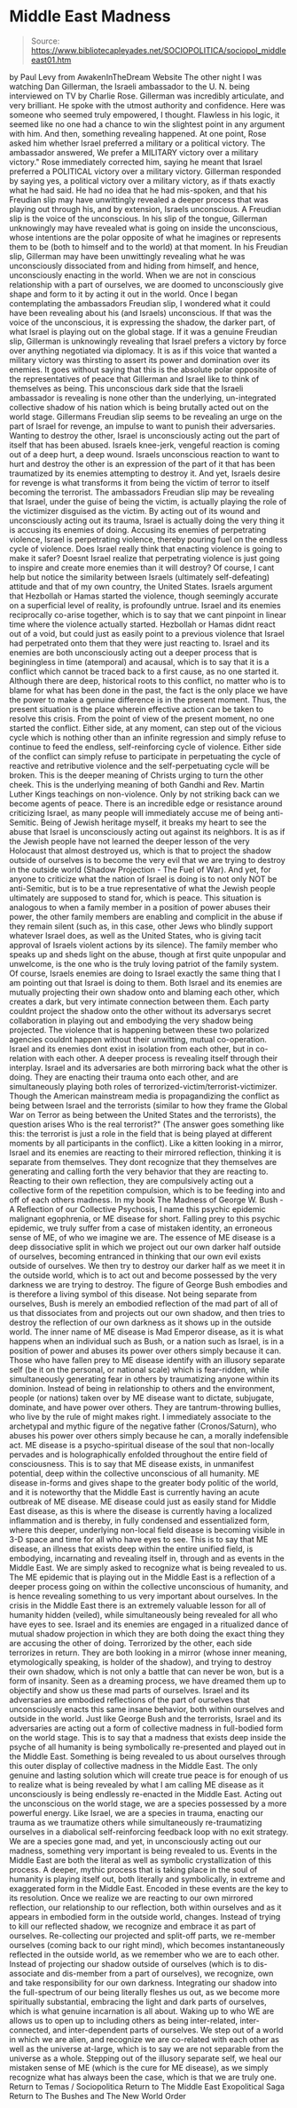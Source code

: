 # Middle East Madness

> Source: https://www.bibliotecapleyades.net/SOCIOPOLITICA/sociopol_middleeast01.htm

by Paul Levy from AwakenInTheDream Website
The other night I was watching Dan Gillerman, the Israeli ambassador to the U. N. being interviewed on TV by Charlie Rose. Gillerman was incredibly articulate, and very brilliant. He spoke with the utmost authority and confidence. Here was someone who seemed truly empowered, I thought. Flawless in his logic, it seemed like no one had a chance to win the slightest point in any argument with him. And then, something revealing happened. At one point, Rose asked him whether Israel preferred a military or a political victory.
The ambassador answered,
We prefer a MILITARY victory over a military victory."
Rose immediately corrected him, saying he meant that Israel preferred a POLITICAL victory over a military victory. Gillerman responded by saying yes, a political victory over a military victory, as if thats exactly what he had said. He had no idea that he had mis-spoken, and that his Freudian slip may have unwittingly revealed a deeper process that was playing out through his, and by extension, Israels unconscious. A Freudian slip is the voice of the unconscious. In his slip of the tongue, Gillerman unknowingly may have revealed what is going on inside the unconscious, whose intentions are the polar opposite of what he imagines or represents them to be (both to himself and to the world) at that moment. In his Freudian slip, Gillerman may have been unwittingly revealing what he was unconsciously dissociated from and hiding from himself, and hence, unconsciously enacting in the world. When we are not in conscious relationship with a part of ourselves, we are doomed to unconsciously give shape and form to it by acting it out in the world. Once I began contemplating the ambassadors Freudian slip, I wondered what it could have been revealing about his (and Israels) unconscious. If that was the voice of the unconscious, it is expressing the shadow, the darker part, of what Israel is playing out on the global stage. If it was a genuine Freudian slip, Gillerman is unknowingly revealing that Israel prefers a victory by force over anything negotiated via diplomacy.
It is as if this voice that wanted a military victory was thirsting to assert its power and domination over its enemies. It goes without saying that this is the absolute polar opposite of the representatives of peace that Gillerman and Israel like to think of themselves as being. This unconscious dark side that the Israeli ambassador is revealing is none other than the underlying, un-integrated collective shadow of his nation which is being brutally acted out on the world stage. Gillermans Freudian slip seems to be revealing an urge on the part of Israel for revenge, an impulse to want to punish their adversaries. Wanting to destroy the other, Israel is unconsciously acting out the part of itself that has been abused. Israels knee-jerk, vengeful reaction is coming out of a deep hurt, a deep wound. Israels unconscious reaction to want to hurt and destroy the other is an expression of the part of it that has been traumatized by its enemies attempting to destroy it. And yet, Israels desire for revenge is what transforms it from being the victim of terror to itself becoming the terrorist. The ambassadors Freudian slip may be revealing that Israel, under the guise of being the victim, is actually playing the role of the victimizer disguised as the victim. By acting out of its wound and unconsciously acting out its trauma, Israel is actually doing the very thing it is accusing its enemies of doing. Accusing its enemies of perpetrating violence, Israel is perpetrating violence, thereby pouring fuel on the endless cycle of violence. Does Israel really think that enacting violence is going to make it safer? Doesnt Israel realize that perpetrating violence is just going to inspire and create more enemies than it will destroy? Of course, I cant help but notice the similarity between Israels (ultimately self-defeating) attitude and that of my own country, the United States. Israels argument that Hezbollah or Hamas started the violence, though seemingly accurate on a superficial level of reality, is profoundly untrue. Israel and its enemies reciprocally co-arise together, which is to say that we cant pinpoint in linear time where the violence actually started. Hezbollah or Hamas didnt react out of a void, but could just as easily point to a previous violence that Israel had perpetrated onto them that they were just reacting to. Israel and its enemies are both unconsciously acting out a deeper process that is beginingless in time (atemporal) and acausal, which is to say that it is a conflict which cannot be traced back to a first cause, as no one started it. Although there are deep, historical roots to this conflict, no matter who is to blame for what has been done in the past, the fact is the only place we have the power to make a genuine difference is in the present moment. Thus, the present situation is the place wherein effective action can be taken to resolve this crisis. From the point of view of the present moment, no one started the conflict. Either side, at any moment, can step out of the vicious cycle which is nothing other than an infinite regression and simply refuse to continue to feed the endless, self-reinforcing cycle of violence.
Either side of the conflict can simply refuse to participate in perpetuating the cycle of reactive and retributive violence and the self-perpetuating cycle will be broken. This is the deeper meaning of Christs urging to turn the other cheek. This is the underlying meaning of both Gandhi and Rev. Martin Luther Kings teachings on non-violence. Only by not striking back can we become agents of peace. There is an incredible edge or resistance around criticizing Israel, as many people will immediately accuse me of being anti-Semitic. Being of Jewish heritage myself, it breaks my heart to see the abuse that Israel is unconsciously acting out against its neighbors. It is as if the Jewish people have not learned the deeper lesson of the very Holocaust that almost destroyed us, which is that to project the shadow outside of ourselves is to become the very evil that we are trying to destroy in the outside world (Shadow Projection - The Fuel of War).
And yet, for anyone to criticize what the nation of Israel is doing is to not only NOT be anti-Semitic, but is to be a true representative of what the Jewish people ultimately are supposed to stand for, which is peace. This situation is analogous to when a family member in a position of power abuses their power, the other family members are enabling and complicit in the abuse if they remain silent (such as, in this case, other Jews who blindly support whatever Israel does, as well as the United States, who is giving tacit approval of Israels violent actions by its silence). The family member who speaks up and sheds light on the abuse, though at first quite unpopular and unwelcome, is the one who is the truly loving patriot of the family system. Of course, Israels enemies are doing to Israel exactly the same thing that I am pointing out that Israel is doing to them. Both Israel and its enemies are mutually projecting their own shadow onto and blaming each other, which creates a dark, but very intimate connection between them. Each party couldnt project the shadow onto the other without its adversarys secret collaboration in playing out and embodying the very shadow being projected. The violence that is happening between these two polarized agencies couldnt happen without their unwitting, mutual co-operation. Israel and its enemies dont exist in isolation from each other, but in co-relation with each other. A deeper process is revealing itself through their interplay. Israel and its adversaries are both mirroring back what the other is doing. They are enacting their trauma onto each other, and are simultaneously playing both roles of terrorized-victim/terrorist-victimizer. Though the American mainstream media is propagandizing the conflict as being between Israel and the terrorists (similar to how they frame the Global War on Terror as being between the United States and the terrorists), the question arises Who is the real terrorist?"
(The answer goes something like this: the terrorist is just a role in the field that is being played at different moments by all participants in the conflict). Like a kitten looking in a mirror, Israel and its enemies are reacting to their mirrored reflection, thinking it is separate from themselves. They dont recognize that they themselves are generating and calling forth the very behavior that they are reacting to. Reacting to their own reflection, they are compulsively acting out a collective form of the repetition compulsion, which is to be feeding into and off of each others madness. In my book The Madness of George W. Bush - A Reflection of our Collective Psychosis, I name this psychic epidemic malignant egophrenia, or ME disease for short. Falling prey to this psychic epidemic, we truly suffer from a case of mistaken identity, an erroneous sense of ME, of who we imagine we are. The essence of ME disease is a deep dissociative split in which we project out our own darker half outside of ourselves, becoming entranced in thinking that our own evil exists outside of ourselves.
We then try to destroy our darker half as we meet it in the outside world, which is to act out and become possessed by the very darkness we are trying to destroy. The figure of George Bush embodies and is therefore a living symbol of this disease. Not being separate from ourselves, Bush is merely an embodied reflection of the mad part of all of us that dissociates from and projects out our own shadow, and then tries to destroy the reflection of our own darkness as it shows up in the outside world. The inner name of ME disease is Mad Emperor disease, as it is what happens when an individual such as Bush, or a nation such as Israel, is in a position of power and abuses its power over others simply because it can. Those who have fallen prey to ME disease identify with an illusory separate self (be it on the personal, or national scale) which is fear-ridden, while simultaneously generating fear in others by traumatizing anyone within its dominion.
Instead of being in relationship to others and the environment, people (or nations) taken over by ME disease want to dictate, subjugate, dominate, and have power over others. They are tantrum-throwing bullies, who live by the rule of might makes right. I immediately associate to the archetypal and mythic figure of the negative father (Cronos/Saturn), who abuses his power over others simply because he can, a morally indefensible act. ME disease is a psycho-spiritual disease of the soul that non-locally pervades and is holographically enfolded throughout the entire field of consciousness. This is to say that ME disease exists, in unmanifest potential, deep within the collective unconscious of all humanity.
ME disease in-forms and gives shape to the greater body politic of the world, and it is noteworthy that the Middle East is currently having an acute outbreak of ME disease.
ME disease could just as easily stand for Middle East disease, as this is where the disease is currently having a localized inflammation and is thereby, in fully condensed and essentialized form, where this deeper, underlying non-local field disease is becoming visible in 3-D space and time for all who have eyes to see. This is to say that ME disease, an illness that exists deep within the entire unified field, is embodying, incarnating and revealing itself in, through and as events in the Middle East. We are simply asked to recognize what is being revealed to us. The ME epidemic that is playing out in the Middle East is a reflection of a deeper process going on within the collective unconscious of humanity, and is hence revealing something to us very important about ourselves. In the crisis in the Middle East there is an extremely valuable lesson for all of humanity hidden (veiled), while simultaneously being revealed for all who have eyes to see. Israel and its enemies are engaged in a ritualized dance of mutual shadow projection in which they are both doing the exact thing they are accusing the other of doing.
Terrorized by the other, each side terrorizes in return. They are both looking in a mirror (whose inner meaning, etymologically speaking, is holder of the shadow), and trying to destroy their own shadow, which is not only a battle that can never be won, but is a form of insanity. Seen as a dreaming process, we have dreamed them up to objectify and show us these mad parts of ourselves. Israel and its adversaries are embodied reflections of the part of ourselves that unconsciously enacts this same insane behavior, both within ourselves and outside in the world. Just like George Bush and the terrorists, Israel and its adversaries are acting out a form of collective madness in full-bodied form on the world stage. This is to say that a madness that exists deep inside the psyche of all humanity is being symbolically re-presented and played out in the Middle East. Something is being revealed to us about ourselves through this outer display of collective madness in the Middle East. The only genuine and lasting solution which will create true peace is for enough of us to realize what is being revealed by what I am calling ME disease as it unconsciously is being endlessly re-enacted in the Middle East. Acting out the unconscious on the world stage, we are a species possessed by a more powerful energy. Like Israel, we are a species in trauma, enacting our trauma as we traumatize others while simultaneously re-traumatizing ourselves in a diabolical self-reinforcing feedback loop with no exit strategy.
We are a species gone mad, and yet, in unconsciously acting out our madness, something very important is being revealed to us. Events in the Middle East are both the literal as well as symbolic crystallization of this process. A deeper, mythic process that is taking place in the soul of humanity is playing itself out, both literally and symbolically, in extreme and exaggerated form in the Middle East. Encoded in these events are the key to its resolution. Once we realize we are reacting to our own mirrored reflection, our relationship to our reflection, both within ourselves and as it appears in embodied form in the outside world, changes. Instead of trying to kill our reflected shadow, we recognize and embrace it as part of ourselves. Re-collecting our projected and split-off parts, we re-member ourselves (coming back to our right mind), which becomes instantaneously reflected in the outside world, as we remember who we are to each other.
Instead of projecting our shadow outside of ourselves (which is to dis-associate and dis-member from a part of ourselves), we recognize, own and take responsibility for our own darkness. Integrating our shadow into the full-spectrum of our being literally fleshes us out, as we become more spiritually substantial, embracing the light and dark parts of ourselves, which is what genuine incarnation is all about. Waking up to who WE are allows us to open up to including others as being inter-related, inter-connected, and inter-dependent parts of ourselves. We step out of a world in which we are alien, and recognize we are co-related with each other as well as the universe at-large, which is to say we are not separable from the universe as a whole.
Stepping out of the illusory separate self, we heal our mistaken sense of ME (which is the cure for ME disease), as we simply recognize what has always been the case, which is that we are truly one.
Return to Temas / Sociopolitica
Return to The Middle East Exopolitical Saga
Return to The Bushes and The New World Order

